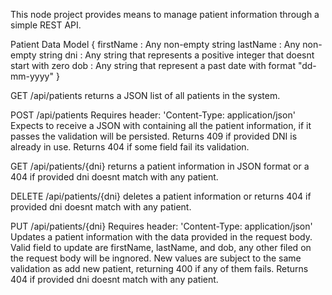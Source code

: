 This node project provides means to manage patient information through a simple REST API.

Patient Data Model
{
  firstName : Any non-empty string 
  lastName : Any non-empty string
  dni : Any string that represents a positive integer that doesnt start with zero
  dob : Any string that represent a past date with format "dd-mm-yyyy" 
}

GET /api/patients
returns a JSON list of all patients in the system.

POST /api/patients
Requires header: 'Content-Type: application/json'
Expects to receive a JSON with containing all the patient information, if it passes the validation will be persisted.
Returns 409 if provided DNI is already in use.
Returns 404 if some field fail its validation.

GET /api/patients/{dni}
returns a patient information in JSON format or a 404 if provided dni doesnt match with any patient.

DELETE /api/patients/{dni}
deletes a patient information or returns 404 if provided dni doesnt match with any patient.

PUT /api/patients/{dni}
Requires header: 'Content-Type: application/json'
Updates a patient information with the data provided in the request body. Valid field to update are firstName, lastName, and dob, any other filed on the request body will be ingnored.
New values are subject to the same validation as add new patient, returning 400 if any of them fails.
Returns 404 if provided dni doesnt match with any patient.

